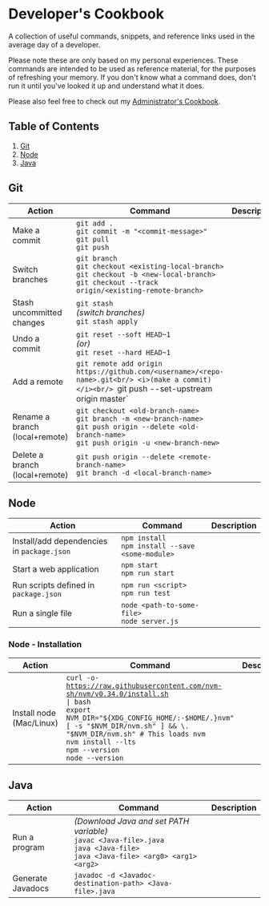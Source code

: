# Developer's Cookbook
A collection of useful commands, snippets, and reference links used in the average day of a developer. 

Please note these are only based on my personal experiences. 
These commands are intended to be used as reference material, for the purposes of refreshing your memory. If you don't know what a command does, don't run it until you've looked it up and understand what it does.

Please also feel free to check out my [Administrator's Cookbook](https://github.com/liaocanada/Administrators-Cookbook).

## Table of Contents
1. [Git](#git)
2. [Node](#node)
3. [Java](#java)

## Git
| Action                         | Command                                                                                                                                                              | Description |
|--------------------------------|----------------------------------------------------------------------------------------------------------------------------------------------------------------------|-------------|
| Make a commit                  | `git add .`<br/> `git commit -m "<commit-message>"`<br/> `git pull`<br/> `git push`                                                                                  |             |
| Switch branches                | `git branch`<br/> `git checkout <existing-local-branch>`<br/> `git checkout -b <new-local-branch>`<br/> `git checkout --track origin/<existing-remote-branch>`       |             |
| Stash uncommitted changes      | `git stash`<br/> <i>(switch branches)</i><br/> `git stash apply`                                                                                                     |             |
| Undo a commit                  | `git reset --soft HEAD~1`<br/> <i>(or)</i><br/> `git reset --hard HEAD~1`                                                                                            |             |
| Add a remote                   | `git remote add origin https://github.com/<username>/<repo-name>.git<br/> <i>(make a commit)</i><br/> `git push --set-upstream origin master`                        |             |
| Rename a branch (local+remote) | `git checkout <old-branch-name>`<br/> `git branch -m <new-branch-name>`<br/> `git push origin --delete <old-branch-name>`<br/> `git push origin -u <new-branch-new>` |             |
| Delete a branch (local+remote) | `git push origin --delete <remote-branch-name>`<br/> `git branch -d <local-branch-name>`                                                                             |             |


## Node
| Action                                     | Command                                               | Description |
|--------------------------------------------|-------------------------------------------------------|-------------|
| Install/add dependencies in `package.json` | `npm install`<br/> `npm install --save <some-module>` |             |
| Start a web application                    | `npm start`<br/> `npm run start`                      |             |
| Run scripts defined in `package.json`      | `npm run <script>`<br/> `npm run test`                |             |
| Run a single file                          | `node <path-to-some-file>`<br/> `node server.js`      |             |
  
### Node - Installation
| Action                   | Command                                                                                                                                                                                                                                                                                         | Description |
|--------------------------|-------------------------------------------------------------------------------------------------------------------------------------------------------------------------------------------------------------------------------------------------------------------------------------------------|-------------|
| Install node (Mac/Linux) | <code>curl -o- https://raw.githubusercontent.com/nvm-sh/nvm/v0.34.0/install.sh &#124; bash</code><br/> `export NVM_DIR="${XDG_CONFIG_HOME/:-$HOME/.}nvm" [ -s "$NVM_DIR/nvm.sh" ] && \. "$NVM_DIR/nvm.sh" # This loads nvm`<br/> `nvm install --lts`<br/> `npm --version`<br/> `node --version` |             |


## Java
| Action            | Command                                                                                                                                        | Description |
|-------------------|------------------------------------------------------------------------------------------------------------------------------------------------|-------------|
| Run a program     | <i>(Download Java and set PATH variable)</i><br/>`javac <Java-file>.java`<br/> `java <Java-file>`<br/> `java <Java-file> <arg0> <arg1> <arg2>` |             |
| Generate Javadocs | `javadoc -d <Javadoc-destination-path> <Java-file>.java`                                                                                       |             |
